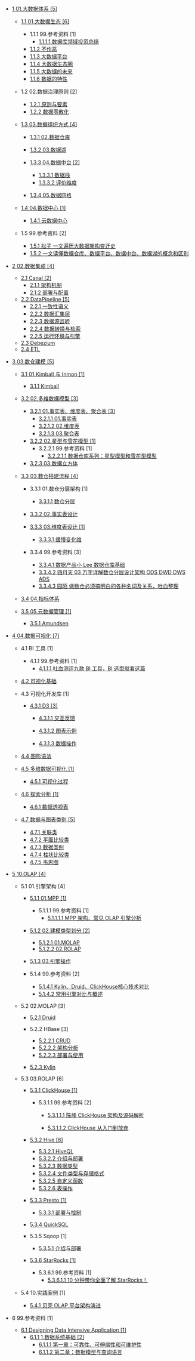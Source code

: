   - [1 01.大数据体系 [5]](/01.大数据体系/README.md)
    - [1.1 01.大数据生态 [6]](/01.大数据体系/01.大数据生态/README.md)
      - 1.1.1 99.参考资料 [1]
        - [1.1.1.1 数据库领域投资总结](/01.大数据体系/01.大数据生态/99.参考资料/2021-数据库领域投资总结.md)
      - [1.1.2 不作恶](/01.大数据体系/01.大数据生态/不作恶.md)
      - [1.1.3 大数据平台](/01.大数据体系/01.大数据生态/大数据平台.md)
      - [1.1.4 大数据生态圈](/01.大数据体系/01.大数据生态/大数据生态圈.md)
      - [1.1.5 大数据的未来](/01.大数据体系/01.大数据生态/大数据的未来.md)
      - [1.1.6 数据的特性](/01.大数据体系/01.大数据生态/数据的特性.md)
    - 1.2 02.数据治理原则 [2]
      - [1.2.1 原则与要素](/01.大数据体系/02.数据治理原则/原则与要素.md)
      - [1.2.2 数据零散化](/01.大数据体系/02.数据治理原则/数据零散化.md)
    - [1.3 03.数据组织方式 [4]](/01.大数据体系/03.数据组织方式/README.md)
      - [1.3.1 02.数据仓库](/01.大数据体系/03.数据组织方式/02.数据仓库/README.md)
        
      - [1.3.2 03.数据湖](/01.大数据体系/03.数据组织方式/03.数据湖/README.md)
        
      - [1.3.3 04.数据中台 [2]](/01.大数据体系/03.数据组织方式/04.数据中台/README.md)
        - [1.3.3.1 数据栈](/01.大数据体系/03.数据组织方式/04.数据中台/数据栈.md)
        - [1.3.3.2 评价维度](/01.大数据体系/03.数据组织方式/04.数据中台/评价维度.md)
      - [1.3.4 05.数据网格](/01.大数据体系/03.数据组织方式/05.数据网格/README.md)
        
    - [1.4 04.数据中心 [1]](/01.大数据体系/04.数据中心/README.md)
      - [1.4.1 云数据中心](/01.大数据体系/04.数据中心/云数据中心.md)
    - 1.5 99.参考资料 [2]
      - [1.5.1 松子 一文遍历大数据架构变迁史](/01.大数据体系/99.参考资料/2021-松子-一文遍历大数据架构变迁史.md)
      - [1.5.2 一文读懂数据仓库、数据平台、数据中台、数据湖的概念和区别](/01.大数据体系/99.参考资料/2022-一文读懂数据仓库、数据平台、数据中台、数据湖的概念和区别.md)
  - [2 02.数据集成 [4]](/02.数据集成/README.md)
    - [2.1 Canal [2]](/02.数据集成/Canal/README.md)
      - [2.1.1 架构机制](/02.数据集成/Canal/架构机制.md)
      - [2.1.2 部署与配置](/02.数据集成/Canal/部署与配置.md)
    - [2.2 DataPipeline [5]](/02.数据集成/DataPipeline/README.md)
      - [2.2.1 一致性语义](/02.数据集成/DataPipeline/一致性语义.md)
      - [2.2.2 数据汇集层](/02.数据集成/DataPipeline/数据汇集层.md)
      - [2.2.3 数据源监听](/02.数据集成/DataPipeline/数据源监听.md)
      - [2.2.4 数据转换与检索](/02.数据集成/DataPipeline/数据转换与检索.md)
      - [2.2.5 运行环境与引擎](/02.数据集成/DataPipeline/运行环境与引擎.md)
    - [2.3 Debezium](/02.数据集成/Debezium.md)
    - [2.4 ETL](/02.数据集成/ETL/README.md)
      
  - [3 03.数仓建模 [5]](/03.数仓建模/README.md)
    - [3.1 01.Kimball 与 Inmon [1]](/03.数仓建模/01.Kimball%20与%20Inmon/README.md)
      - [3.1.1 Kimball](/03.数仓建模/01.Kimball%20与%20Inmon/Kimball.md)
    - [3.2 02.多维数据模型 [3]](/03.数仓建模/02.多维数据模型/README.md)
      - [3.2.1 01.事实表、维度表、聚合表 [3]](/03.数仓建模/02.多维数据模型/01.事实表、维度表、聚合表/README.md)
        - [3.2.1.1 01.事实表](/03.数仓建模/02.多维数据模型/01.事实表、维度表、聚合表/01.事实表.md)
        - [3.2.1.2 02.维度表](/03.数仓建模/02.多维数据模型/01.事实表、维度表、聚合表/02.维度表.md)
        - [3.2.1.3 03.聚合表](/03.数仓建模/02.多维数据模型/01.事实表、维度表、聚合表/03.聚合表.md)
      - [3.2.2 02.星型与雪花模型 [1]](/03.数仓建模/02.多维数据模型/02.星型与雪花模型/README.md)
        - 3.2.2.1 99.参考资料 [1]
          - [3.2.2.1.1 数据仓库系列：星型模型和雪花型模型](/03.数仓建模/02.多维数据模型/02.星型与雪花模型/99.参考资料/2021-数据仓库系列：星型模型和雪花型模型.md)
      - [3.2.3 03.数据立方体](/03.数仓建模/02.多维数据模型/03.数据立方体/README.md)
        
    - [3.3 03.数仓搭建流程 [4]](/03.数仓建模/03.数仓搭建流程/README.md)
      - 3.3.1 01.数仓分层架构 [1]
        - [3.3.1.1 数仓分层](/03.数仓建模/03.数仓搭建流程/01.数仓分层架构/数仓分层.md)
      - [3.3.2 02.事实表设计](/03.数仓建模/03.数仓搭建流程/02.事实表设计/README.md)
        
      - [3.3.3 03.维度表设计 [1]](/03.数仓建模/03.数仓搭建流程/03.维度表设计/README.md)
        - [3.3.3.1 缓慢变化维](/03.数仓建模/03.数仓搭建流程/03.维度表设计/缓慢变化维.md)
      - 3.3.4 99.参考资料 [3]
        - [3.3.4.1 数据产品小 Lee 数据仓库基础](/03.数仓建模/03.数仓搭建流程/99.参考资料/2021-数据产品小%20Lee-数据仓库基础.md)
        - [3.3.4.2 四月天 03 万字详解数仓分层设计架构 ODS DWD DWS ADS](/03.数仓建模/03.数仓搭建流程/99.参考资料/2022-四月天%2003-万字详解数仓分层设计架构%20ODS-DWD-DWS-ADS.md)
        - [3.3.4.3 园陌 做数仓必须搞明白的各种名词及关系，吐血整理](/03.数仓建模/03.数仓搭建流程/99.参考资料/2022-园陌-做数仓必须搞明白的各种名词及关系，吐血整理.md)
    - [3.4 04.指标体系](/03.数仓建模/04.指标体系/README.md)
      
    - [3.5 05.元数据管理 [1]](/03.数仓建模/05.元数据管理/README.md)
      - [3.5.1 Amundsen](/03.数仓建模/05.元数据管理/Amundsen.md)
  - [4 04.数据可视化 [7]](/04.数据可视化/README.md)
    - 4.1 BI 工具 [1]
      - 4.1.1 99.参考资料 [1]
        - [4.1.1.1 吐血测评九款 BI 工具，BI 选型就看这篇](/04.数据可视化/BI%20工具/99.参考资料/2022-吐血测评九款%20BI%20工具，BI%20选型就看这篇.md)
    - [4.2 可视化基础](/04.数据可视化/可视化基础/README.md)
      
    - 4.3 可视化开发库 [1]
      - [4.3.1 D3 [3]](/04.数据可视化/可视化开发库/D3/README.md)
        - [4.3.1.1 交互反馈](/04.数据可视化/可视化开发库/D3/交互反馈/README.md)
          
        - [4.3.1.2 图表示例](/04.数据可视化/可视化开发库/D3/图表示例/README.md)
          
        - [4.3.1.3 数据操作](/04.数据可视化/可视化开发库/D3/数据操作/README.md)
          
    - [4.4 图形语法](/04.数据可视化/图形语法/README.md)
      
    - [4.5 多维数据可视化 [1]](/04.数据可视化/多维数据可视化/README.md)
      - [4.5.1 可视化过程](/04.数据可视化/多维数据可视化/可视化过程.md)
    - [4.6 探索分析 [1]](/04.数据可视化/探索分析/README.md)
      - [4.6.1 数据透视表](/04.数据可视化/探索分析/数据透视表.md)
    - [4.7 数据与图表类别 [5]](/04.数据可视化/数据与图表类别/README.md)
      - [4.7.1 关联类](/04.数据可视化/数据与图表类别/关联类.md)
      - [4.7.2 平面比较类](/04.数据可视化/数据与图表类别/平面比较类.md)
      - [4.7.3 数据类别](/04.数据可视化/数据与图表类别/数据类别.md)
      - [4.7.4 柱状比较类](/04.数据可视化/数据与图表类别/柱状比较类.md)
      - [4.7.5 韦恩图](/04.数据可视化/数据与图表类别/韦恩图.md)
  - [5 10.OLAP [4]](/10.OLAP/README.md)
    - 5.1 01.引擎架构 [4]
      - [5.1.1 01.MPP [1]](/10.OLAP/01.引擎架构/01.MPP/README.md)
        - 5.1.1.1 99.参考资料 [1]
          - [5.1.1.1.1 MPP 架构、常见 OLAP 引擎分析](/10.OLAP/01.引擎架构/01.MPP/99.参考资料/2022-MPP%20架构、常见%20OLAP%20引擎分析.md)
      - [5.1.2 02.建模类型划分 [2]](/10.OLAP/01.引擎架构/02.建模类型划分/README.md)
        - [5.1.2.1 01.MOLAP](/10.OLAP/01.引擎架构/02.建模类型划分/01.MOLAP.md)
        - [5.1.2.2 02.ROLAP](/10.OLAP/01.引擎架构/02.建模类型划分/02.ROLAP.md)
      - [5.1.3 03.引擎操作](/10.OLAP/01.引擎架构/03.引擎操作/README.md)
        
      - 5.1.4 99.参考资料 [2]
        - [5.1.4.1 Kylin、Druid、ClickHouse核心技术对比](/10.OLAP/01.引擎架构/99.参考资料/2020-Kylin、Druid、ClickHouse核心技术对比.md)
        - [5.1.4.2 常用引擎对比与概述](/10.OLAP/01.引擎架构/99.参考资料/2021-常用引擎对比与概述.md)
    - 5.2 02.MOLAP [3]
      - [5.2.1 Druid](/10.OLAP/02.MOLAP/Druid/README.md)
        
      - 5.2.2 HBase [3]
        - [5.2.2.1 CRUD](/10.OLAP/02.MOLAP/HBase/CRUD.md)
        - [5.2.2.2 架构分析](/10.OLAP/02.MOLAP/HBase/架构分析.md)
        - [5.2.2.3 部署与使用](/10.OLAP/02.MOLAP/HBase/部署与使用.md)
      - [5.2.3 Kylin](/10.OLAP/02.MOLAP/Kylin/README.md)
        
    - 5.3 03.ROLAP [6]
      - [5.3.1 ClickHouse [1]](/10.OLAP/03.ROLAP/ClickHouse/README.md)
        - 5.3.1.1 99.参考资料 [2]
          - [5.3.1.1.1 陈峰 ClickHouse 架构及源码解析](/10.OLAP/03.ROLAP/ClickHouse/99.参考资料/2022-陈峰-ClickHouse%20架构及源码解析/README.md)
            
          - [5.3.1.1.2 ClickHouse 从入门到放弃](/10.OLAP/03.ROLAP/ClickHouse/99.参考资料/2023-ClickHouse%20从入门到放弃/README.md)
            
      - [5.3.2 Hive [6]](/10.OLAP/03.ROLAP/Hive/README.md)
        - [5.3.2.1 HiveQL](/10.OLAP/03.ROLAP/Hive/HiveQL.md)
        - [5.3.2.2 介绍与部署](/10.OLAP/03.ROLAP/Hive/介绍与部署.md)
        - [5.3.2.3 数据类型](/10.OLAP/03.ROLAP/Hive/数据类型.md)
        - [5.3.2.4 文件类型与存储格式](/10.OLAP/03.ROLAP/Hive/文件类型与存储格式.md)
        - [5.3.2.5 自定义函数](/10.OLAP/03.ROLAP/Hive/自定义函数.md)
        - [5.3.2.6 表操作](/10.OLAP/03.ROLAP/Hive/表操作.md)
      - [5.3.3 Presto [1]](/10.OLAP/03.ROLAP/Presto/README.md)
        - [5.3.3.1 部署与控制](/10.OLAP/03.ROLAP/Presto/部署与控制.md)
      - [5.3.4 QuickSQL](/10.OLAP/03.ROLAP/QuickSQL/README.md)
        
      - 5.3.5 Sqoop [1]
        - [5.3.5.1 介绍与部署](/10.OLAP/03.ROLAP/Sqoop/介绍与部署.md)
      - [5.3.6 StarRocks [1]](/10.OLAP/03.ROLAP/StarRocks/README.md)
        - 5.3.6.1 99.参考资料 [1]
          - [5.3.6.1.1 10 分钟带你全面了解 StarRocks！](/10.OLAP/03.ROLAP/StarRocks/99.参考资料/2022-10%20分钟带你全面了解%20StarRocks！.md)
    - 5.4 10.实践案例 [1]
      - [5.4.1 贝壳 OLAP 平台架构演进](/10.OLAP/10.实践案例/2021-贝壳%20OLAP%20平台架构演进.md)
  - 6 99.参考资料 [1]
    - [6.1 Designing Data Intensive Application [1]](/99.参考资料/Designing%20Data-Intensive%20Application/README.md)
      - [6.1.1 1.数据系统基础 [2]](/99.参考资料/Designing%20Data-Intensive%20Application/1.数据系统基础/README.md)
        - [6.1.1.1 第一章：可靠性、可伸缩性和可维护性](/99.参考资料/Designing%20Data-Intensive%20Application/1.数据系统基础/第一章：可靠性、可伸缩性和可维护性.md)
        - [6.1.1.2 第二章：数据模型与查询语言](/99.参考资料/Designing%20Data-Intensive%20Application/1.数据系统基础/第二章：数据模型与查询语言.md)